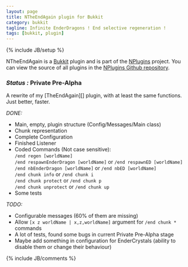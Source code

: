 ```yaml
---
layout: page
title: NTheEndAgain plugin for Bukkit
category: bukkit
tagline: Infinite EnderDragons ! End selective regeneration ! 
tags: [bukkit, plugin]
---
```

{% include JB/setup %}

NTheEndAgain is a [Bukkit][] plugin and is part of the [NPlugins][] project.
You can view the source of all plugins in the [NPlugins Github repository][].

### *Status :* Private Pre-Alpha

A rewrite of my [TheEndAgain][] plugin, with at least the same functions. Just better, faster.

_DONE:_
* Main, empty, plugin structure (Config/Messages/Main class)
* Chunk representation
* Complete Configuration
* Finished Listener
* Coded Commands (Not case sensitive):  
    `/end regen [worldName]`  
    `/end respawnEnderDragon [worldName]` or `/end respawnED [worldName]`  
    `/end nbEnderDragon [worldName]` or `/end nbED [worldName]`  
    `/end chunk info` or `/end chunk i`  
    `/end chunk protect` or `/end chunk p`  
    `/end chunk unprotect` or `/end chunk up`  
* Some tests

_TODO:_
* Configurable messages (60% of them are missing)
* Allow `[x z worldName | x,z,worldName]` argument for `/end chunk *` commands
* A lot of tests, found some bugs in current Private Pre-Alpha stage
* Maybe add something in configuration for EnderCrystals (ability to disable them or change their behaviour)

{% include JB/comments %}

<!--- Under this lines are links defined --->
[Bukkit]: http://bukkit.org "Bukkit Forums"

[NPlugins]: /bukkit/NPlugins.html "NPlugins project page"
[NPlugins Github repository]: https://github.com/Ribesg/NPlugins "NPlugins Github repository"

[NTheEndAgain]: /bukkit/NTheEndAgain.html "NTheEndAgain dedicated page"